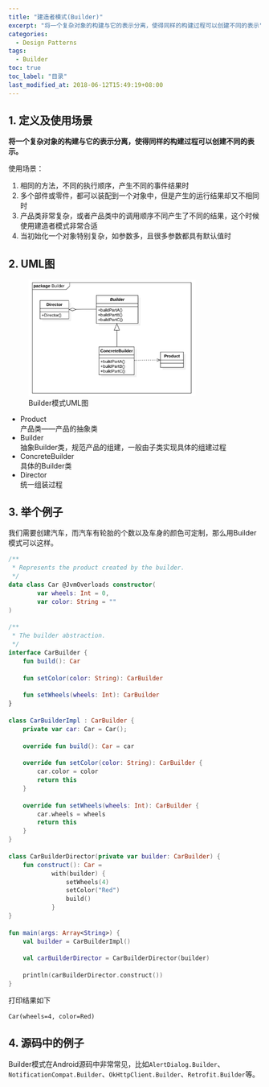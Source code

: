 ```yaml
---
title: "建造者模式(Builder)"
excerpt: "将一个复杂对象的构建与它的表示分离，使得同样的构建过程可以创建不同的表示"
categories:
  - Design Patterns
tags:
  - Builder
toc: true
toc_label: "目录"
last_modified_at: 2018-06-12T15:49:19+08:00
---
```


## 1. 定义及使用场景

**将一个复杂对象的构建与它的表示分离，使得同样的构建过程可以创建不同的表示。**

使用场景：

1. 相同的方法，不同的执行顺序，产生不同的事件结果时
2. 多个部件或零件，都可以装配到一个对象中，但是产生的运行结果却又不相同时
3. 产品类非常复杂，或者产品类中的调用顺序不同产生了不同的结果，这个时候使用建造者模式非常合适
4. 当初始化一个对象特别复杂，如参数多，且很多参数都具有默认值时

## 2. UML图

<figure style="width: 66%" class="align-center">
    <img src="/assets/images/design-pattern/builder.png">
    <figcaption>Builder模式UML图</figcaption>
</figure>

- Product  
  产品类——产品的抽象类
- Builder  
  抽象Builder类，规范产品的组建，一般由子类实现具体的组建过程
- ConcreteBuilder  
  具体的Builder类
- Director  
  统一组装过程

## 3. 举个例子
我们需要创建汽车，而汽车有轮胎的个数以及车身的颜色可定制，那么用Builder模式可以这样。

```kotlin
/**
 * Represents the product created by the builder.
 */
data class Car @JvmOverloads constructor(
        var wheels: Int = 0,
        var color: String = ""
)

/**
 * The builder abstraction.
 */
interface CarBuilder {
    fun build(): Car

    fun setColor(color: String): CarBuilder

    fun setWheels(wheels: Int): CarBuilder
}

class CarBuilderImpl : CarBuilder {
    private var car: Car = Car();

    override fun build(): Car = car

    override fun setColor(color: String): CarBuilder {
        car.color = color
        return this
    }

    override fun setWheels(wheels: Int): CarBuilder {
        car.wheels = wheels
        return this
    }
}

class CarBuilderDirector(private var builder: CarBuilder) {
    fun construct(): Car =
            with(builder) {
                setWheels(4)
                setColor("Red")
                build()
            }
}

fun main(args: Array<String>) {
    val builder = CarBuilderImpl()

    val carBuilderDirector = CarBuilderDirector(builder)

    println(carBuilderDirector.construct())
}
```

打印结果如下
```text
Car(wheels=4, color=Red)
```

## 4. 源码中的例子

Builder模式在Android源码中非常常见，比如`AlertDialog.Builder`、`NotificationCompat.Builder`、`OkHttpClient.Builder`、`Retrofit.Builder`等。
